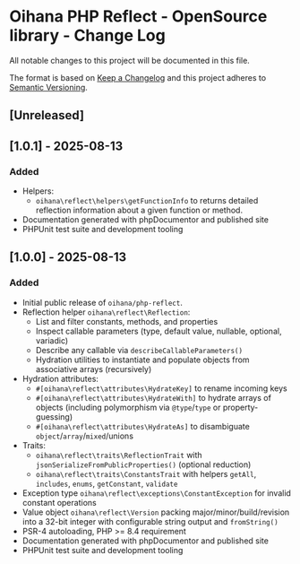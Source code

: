 # Oihana PHP Reflect - OpenSource library - Change Log

All notable changes to this project will be documented in this file.

The format is based on [Keep a Changelog](http://keepachangelog.com/) and this project adheres to [Semantic Versioning](http://semver.org/).

## [Unreleased]

## [1.0.1] - 2025-08-13

### Added
- Helpers:
    -  `oihana\reflect\helpers\getFunctionInfo` to returns detailed reflection information about a given function or method.
- Documentation generated with phpDocumentor and published site
- PHPUnit test suite and development tooling

## [1.0.0] - 2025-08-13

### Added
 - Initial public release of `oihana/php-reflect`.
 - Reflection helper `oihana\reflect\Reflection`:
   - List and filter constants, methods, and properties
   - Inspect callable parameters (type, default value, nullable, optional, variadic)
   - Describe any callable via `describeCallableParameters()`
   - Hydration utilities to instantiate and populate objects from associative arrays (recursively)
 - Hydration attributes:
   - `#[oihana\reflect\attributes\HydrateKey]` to rename incoming keys
   - `#[oihana\reflect\attributes\HydrateWith]` to hydrate arrays of objects (including polymorphism via `@type`/`type` or property-guessing)
   - `#[oihana\reflect\attributes\HydrateAs]` to disambiguate `object`/`array`/`mixed`/unions 
 - Traits:
   - `oihana\reflect\traits\ReflectionTrait` with `jsonSerializeFromPublicProperties()` (optional reduction)
   - `oihana\reflect\traits\ConstantsTrait` with helpers `getAll`, `includes`, `enums`, `getConstant`, `validate`
 - Exception type `oihana\reflect\exceptions\ConstantException` for invalid constant operations
 - Value object `oihana\reflect\Version` packing major/minor/build/revision into a 32-bit integer with configurable string output and `fromString()`
 - PSR-4 autoloading, PHP >= 8.4 requirement
 - Documentation generated with phpDocumentor and published site
 - PHPUnit test suite and development tooling


